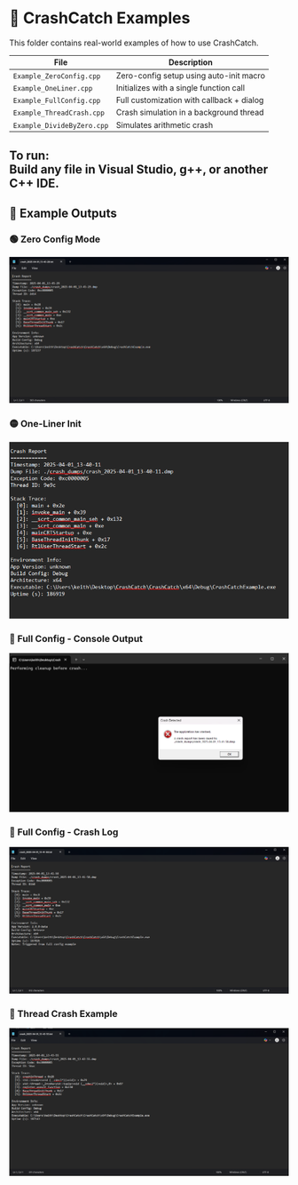 # 🚀 CrashCatch Examples

This folder contains real-world examples of how to use CrashCatch.

| File                      | Description                                |
|---------------------------|--------------------------------------------|
| `Example_ZeroConfig.cpp`  | Zero-config setup using auto-init macro    |
| `Example_OneLiner.cpp`    | Initializes with a single function call    |
| `Example_FullConfig.cpp`  | Full customization with callback + dialog  |
| `Example_ThreadCrash.cpp` | Crash simulation in a background thread    |
| `Example_DivideByZero.cpp`| Simulates arithmetic crash                 |

To run:  
Build any file in Visual Studio, g++, or another C++ IDE.
---
## 📸 Example Outputs

### 🟢 Zero Config Mode
![Zero Config](screenshots/ZeroConfig.png)

### 🟡 One-Liner Init
![One Liner](screenshots/OneLiner.png)

### 🔧 Full Config - Console Output
![Full Config Console](screenshots/FullConfig1.png)

### 🔧 Full Config - Crash Log
![Full Config Log](screenshots/FullConfig2.png)

### 🧵 Thread Crash Example
![Thread Crash](screenshots/Thread1.png)
